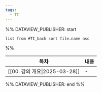 ```yaml
---
tags:
  - TI
---
```

%% DATAVIEW_PUBLISHER: start
```dataview
list from #TI_back sort file.name asc
```
%%

| 목차                                         | 내용 |
| ------------------------------------------ | -- |
| [[00. 강의 개요\|2025-03-28]] | \- |

%% DATAVIEW_PUBLISHER: end %%


